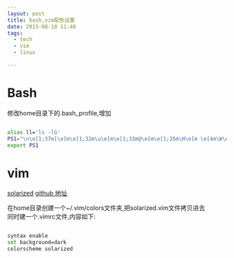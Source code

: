 ```yaml
---
layout: post
title: bash,vim配色设置
date: 2015-08-18 11:48
tags:
  - tech
  - vim
  - linux

---
```


Bash
===
修改home目录下的.bash_profile,增加

```sh

alias ll='ls -lG'
PS1="\n\e[1;37m[\e[m\e[1;32m\u\e[m\e[1;33m@\e[m\e[1;35m\H\e[m \e[4m\W\e[m\e[1;37m]\e[m\e[1;36m\e[m\n\$"
export PS1

```
  
  
 
vim
===
[solarized](http://ethanschoonover.com/solarized)
[github 地址](https://github.com/altercation/vim-colors-solarized)  

在home目录创建一个~/.vim/colors文件夹,把solarized.vim文件拷贝进去  
同时建一个.vimrc文件,内容如下:

```sh

syntax enable
set background=dark
colorscheme solarized

```